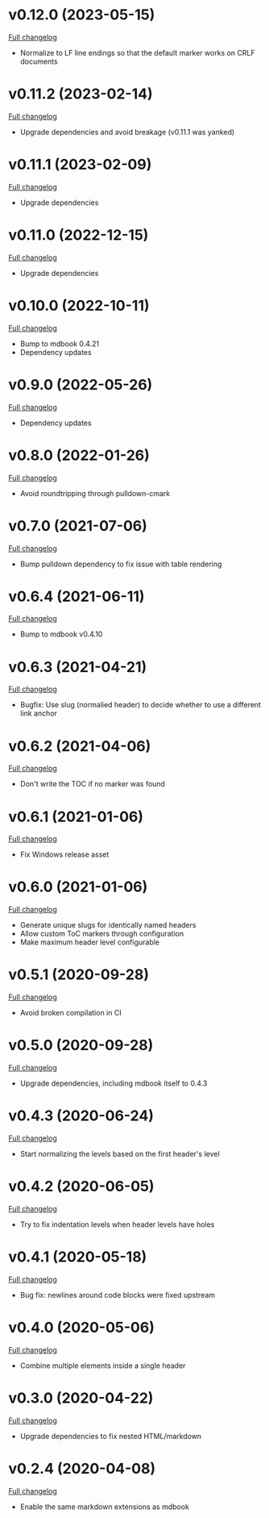 # v0.12.0 (2023-05-15)

[Full changelog](https://github.com/badboy/mdbook-toc/compare/0.11.2...0.12.0)

* Normalize to LF line endings so that the default marker works on CRLF documents

# v0.11.2 (2023-02-14)

[Full changelog](https://github.com/badboy/mdbook-toc/compare/0.11.1...0.11.2)

* Upgrade dependencies and avoid breakage (v0.11.1 was yanked)

# v0.11.1 (2023-02-09)

[Full changelog](https://github.com/badboy/mdbook-toc/compare/0.11.0...0.11.1)

* Upgrade dependencies

# v0.11.0 (2022-12-15)

[Full changelog](https://github.com/badboy/mdbook-toc/compare/0.10.0...0.11.0)

* Upgrade dependencies

# v0.10.0 (2022-10-11)

[Full changelog](https://github.com/badboy/mdbook-toc/compare/0.9.0...0.10.0)

* Bump to mdbook 0.4.21
* Dependency updates

# v0.9.0 (2022-05-26)

[Full changelog](https://github.com/badboy/mdbook-toc/compare/0.8.0...0.9.0)

* Dependency updates

# v0.8.0 (2022-01-26)

[Full changelog](https://github.com/badboy/mdbook-toc/compare/0.7.0...0.8.0)

* Avoid roundtripping through pulldown-cmark

# v0.7.0 (2021-07-06)

[Full changelog](https://github.com/badboy/mdbook-toc/compare/0.6.4...0.7.0)

* Bump pulldown dependency to fix issue with table rendering

# v0.6.4 (2021-06-11)

[Full changelog](https://github.com/badboy/mdbook-toc/compare/0.6.3...0.6.4)

* Bump to mdbook v0.4.10

# v0.6.3 (2021-04-21)

[Full changelog](https://github.com/badboy/mdbook-toc/compare/0.6.2...0.6.3)

* Bugfix: Use slug (normalied header) to decide whether to use a different link anchor

# v0.6.2 (2021-04-06)

[Full changelog](https://github.com/badboy/mdbook-toc/compare/0.6.1...0.6.2)

* Don't write the TOC if no marker was found

# v0.6.1 (2021-01-06)

[Full changelog](https://github.com/badboy/mdbook-toc/compare/0.6.0...0.6.1)

* Fix Windows release asset

# v0.6.0 (2021-01-06)

[Full changelog](https://github.com/badboy/mdbook-toc/compare/0.5.1...0.6.0)

* Generate unique slugs for identically named headers
* Allow custom ToC markers through configuration
* Make maximum header level configurable

# v0.5.1 (2020-09-28)

[Full changelog](https://github.com/badboy/mdbook-toc/compare/0.5.0...0.5.1)

* Avoid broken compilation in CI

# v0.5.0 (2020-09-28)

[Full changelog](https://github.com/badboy/mdbook-toc/compare/0.4.3...0.5.0)

* Upgrade dependencies, including mdbook itself to 0.4.3

# v0.4.3 (2020-06-24)

[Full changelog](https://github.com/badboy/mdbook-toc/compare/0.4.2...0.4.3)

* Start normalizing the levels based on the first header's level

# v0.4.2 (2020-06-05)

[Full changelog](https://github.com/badboy/mdbook-toc/compare/0.4.1...0.4.2)

* Try to fix indentation levels when header levels have holes

# v0.4.1 (2020-05-18)

[Full changelog](https://github.com/badboy/mdbook-toc/compare/0.4.0...0.4.1)

* Bug fix: newlines around code blocks were fixed upstream

# v0.4.0 (2020-05-06)

[Full changelog](https://github.com/badboy/mdbook-toc/compare/0.3.0...0.4.0)

* Combine multiple elements inside a single header

# v0.3.0 (2020-04-22)

[Full changelog](https://github.com/badboy/mdbook-toc/compare/0.2.4...0.3.0)

* Upgrade dependencies to fix nested HTML/markdown

# v0.2.4 (2020-04-08)

[Full changelog](https://github.com/badboy/mdbook-toc/compare/0.2.3...0.2.4)

* Enable the same markdown extensions as mdbook
